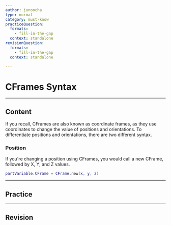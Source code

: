 ```yaml
---
author: junoocha
type: normal
category: must-know
practiceQuestion:
  formats:
    - fill-in-the-gap
  context: standalone
revisionQuestion:
  formats:
    - fill-in-the-gap
  context: standalone

---
```


# CFrames Syntax
---

## Content
If you recall, CFrames are also known as coordinate frames, as they use coordinates to change the value of positions and orientations. To differentiate positions and orientations, there are two different syntax.

### Position
If you're changing a position using CFrames, you would call a new CFrame, followed by X, Y, and Z values.

```lua
partVariable.CFrame = CFrame.new(x, y, z)
```

---

## Practice

---

## Revision
